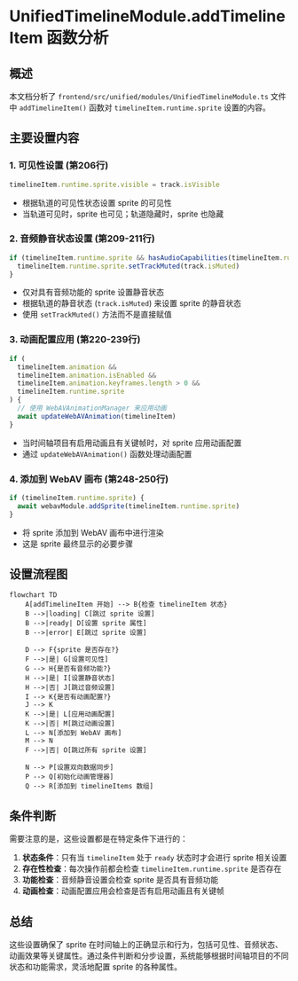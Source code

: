 # UnifiedTimelineModule.addTimelineItem 函数分析

## 概述

本文档分析了 `frontend/src/unified/modules/UnifiedTimelineModule.ts` 文件中 `addTimelineItem()` 函数对 `timelineItem.runtime.sprite` 设置的内容。

## 主要设置内容

### 1. 可见性设置 (第206行)
```typescript
timelineItem.runtime.sprite.visible = track.isVisible
```
- 根据轨道的可见性状态设置 sprite 的可见性
- 当轨道可见时，sprite 也可见；轨道隐藏时，sprite 也隐藏

### 2. 音频静音状态设置 (第209-211行)
```typescript
if (timelineItem.runtime.sprite && hasAudioCapabilities(timelineItem.runtime.sprite)) {
  timelineItem.runtime.sprite.setTrackMuted(track.isMuted)
}
```
- 仅对具有音频功能的 sprite 设置静音状态
- 根据轨道的静音状态 (`track.isMuted`) 来设置 sprite 的静音状态
- 使用 `setTrackMuted()` 方法而不是直接赋值

### 3. 动画配置应用 (第220-239行)
```typescript
if (
  timelineItem.animation &&
  timelineItem.animation.isEnabled &&
  timelineItem.animation.keyframes.length > 0 &&
  timelineItem.runtime.sprite
) {
  // 使用 WebAVAnimationManager 来应用动画
  await updateWebAVAnimation(timelineItem)
}
```
- 当时间轴项目有启用动画且有关键帧时，对 sprite 应用动画配置
- 通过 `updateWebAVAnimation()` 函数处理动画配置

### 4. 添加到 WebAV 画布 (第248-250行)
```typescript
if (timelineItem.runtime.sprite) {
  await webavModule.addSprite(timelineItem.runtime.sprite)
}
```
- 将 sprite 添加到 WebAV 画布中进行渲染
- 这是 sprite 最终显示的必要步骤

## 设置流程图

```mermaid
flowchart TD
    A[addTimelineItem 开始] --> B{检查 timelineItem 状态}
    B -->|loading| C[跳过 sprite 设置]
    B -->|ready| D[设置 sprite 属性]
    B -->|error| E[跳过 sprite 设置]
    
    D --> F{sprite 是否存在?}
    F -->|是| G[设置可见性]
    G --> H{是否有音频功能?}
    H -->|是| I[设置静音状态]
    H -->|否| J[跳过音频设置]
    I --> K{是否有动画配置?}
    J --> K
    K -->|是| L[应用动画配置]
    K -->|否| M[跳过动画设置]
    L --> N[添加到 WebAV 画布]
    M --> N
    F -->|否| O[跳过所有 sprite 设置]
    
    N --> P[设置双向数据同步]
    P --> Q[初始化动画管理器]
    Q --> R[添加到 timelineItems 数组]
```

## 条件判断

需要注意的是，这些设置都是在特定条件下进行的：

1. **状态条件**：只有当 `timelineItem` 处于 `ready` 状态时才会进行 sprite 相关设置
2. **存在性检查**：每次操作前都会检查 `timelineItem.runtime.sprite` 是否存在
3. **功能检查**：音频静音设置会检查 sprite 是否具有音频功能
4. **动画检查**：动画配置应用会检查是否有启用动画且有关键帧

## 总结

这些设置确保了 sprite 在时间轴上的正确显示和行为，包括可见性、音频状态、动画效果等关键属性。通过条件判断和分步设置，系统能够根据时间轴项目的不同状态和功能需求，灵活地配置 sprite 的各种属性。